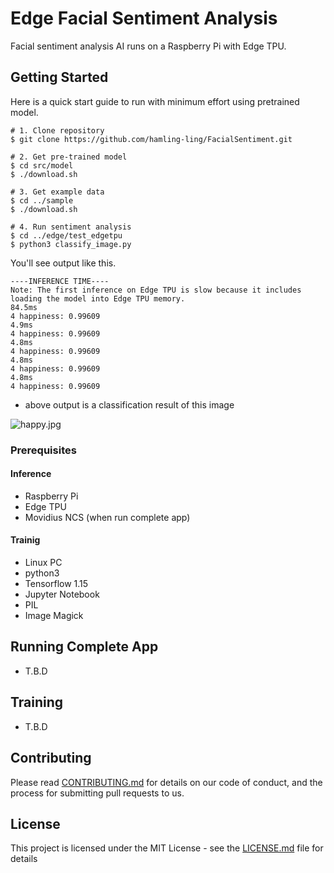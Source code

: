 # Edge Facial Sentiment Analysis

Facial sentiment analysis AI runs on a Raspberry Pi with Edge TPU.

## Getting Started

Here is a quick start guide to run with minimum effort using pretrained model.

```
# 1. Clone repository
$ git clone https://github.com/hamling-ling/FacialSentiment.git

# 2. Get pre-trained model
$ cd src/model
$ ./download.sh

# 3. Get example data
$ cd ../sample
$ ./download.sh

# 4. Run sentiment analysis
$ cd ../edge/test_edgetpu
$ python3 classify_image.py
```
You'll see output like this.
```
----INFERENCE TIME----
Note: The first inference on Edge TPU is slow because it includes loading the model into Edge TPU memory.
84.5ms
4 happiness: 0.99609
4.9ms
4 happiness: 0.99609
4.8ms
4 happiness: 0.99609
4.8ms
4 happiness: 0.99609
4.8ms
4 happiness: 0.99609
```

* above output is a classification result of this image

![happy.jpg](https://hailing-ling-public.s3-ap-northeast-1.amazonaws.com/GitHub/fascialsentiment/sample/happy.jpg "happy face")

### Prerequisites

#### Inference

- Raspberry Pi
- Edge TPU
- Movidius NCS (when run complete app)

#### Trainig

- Linux PC
- python3
- Tensorflow 1.15
- Jupyter Notebook
- PIL
- Image Magick

## Running Complete App

* T.B.D

## Training

* T.B.D

## Contributing

Please read [CONTRIBUTING.md](https://gist.github.com/PurpleBooth/b24679402957c63ec426) for details on our code of conduct, and the process for submitting pull requests to us.

## License

This project is licensed under the MIT License - see the [LICENSE.md](LICENSE.md) file for details

